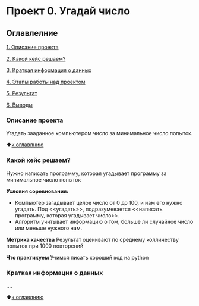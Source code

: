 # Проект 0. Угадай число

## Оглавлелние
[1. Описание проекта](https://github.com/Axewyl/my_home_case/blob/main/Data%20Science/Project_0/README.md#Описание-проекта)

[2. Какой кейс решаем?](https://github.com/Axewyl/my_home_case/blob/main/Data%20Science/Project_0/README.md#Какой-кейс-решаем?)

[3. Краткая информация о данных](https://github.com/Axewyl/my_home_case/tree/main/Data%20Science/Project_0/README.md#Краткая-информация-о-данных)

[4. Этапы работы над проектом]()

[5. Результат]()

[6. Выводы]()

### Описание проекта
Угадать зааданное компьютером число за минимальное число попыток.

:arrow_up:[к оглавлнию](https://github.com/Axewyl/my_home_case/blob/main/Data%20Science/Project_0/README.md#Оглавлелние)

### Какой кейс решаем?
Нужно написать программу, которая угадывает программу за минимальное число попыток

**Условия соревнования:**
- Компьютер загадывает целое число от 0 до 100, и нам его нужно угадать. Под <<угадать>>, подразумевается <<написать программу, которая угадывает число>>.
- Алгоритм учитывает информацию о том, больше ли случайное число или меньше нужного нам.

**Метрика качества**
Результат оценивают по среднему колличеству попыток при 1000 повторений

**Что практикуем**
Учимся писать хороший код на python

### Краткая информация о данных
....

:arrow_up:[к оглавлнию](https://github.com/Axewyl/my_home_case/blob/main/Data%20Science/Project_0/README.md#Оглавлелние)
